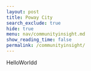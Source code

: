 ```yaml
---
layout: post
title: Poway City
search_exclude: true
hide: true
menu: nav/communityinsight.md
show_reading_time: false
permalink: /communityinsight/
---
```


HelloWorldd
